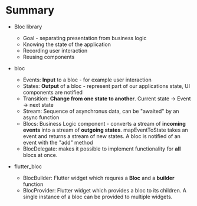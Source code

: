 # Summary

* Bloc library
    * Goal - separating presentation from business logic
    * Knowing the state of the application 
    * Recording user interaction
    * Reusing components

* bloc
    * Events: **Input** to a bloc - for example user interaction
    * States: **Output** of a bloc - represent part of our applications state, UI components are notified
    * Transition: **Change from one state to another**. Current state -> Event -> next state
    * Stream: Sequence of asynchronus data, can be "awaited" by an async function
    * Blocs: Business Logic component - converts a stream of **incoming events** into a stream of **outgoing states**. mapEventToState takes an event and returns a stream of new states. A bloc is notified of an event with the "add" method
    * BlocDelegate: makes it possible to implement functionality for **all** blocs at once.
* flutter_bloc
    * BlocBuilder: Flutter widget which requres a **Bloc** and a **builder** function
    * BlocProvider: Flutter widget which provides a bloc to its children. A single instance of a bloc can be provided to multiple widgets.
